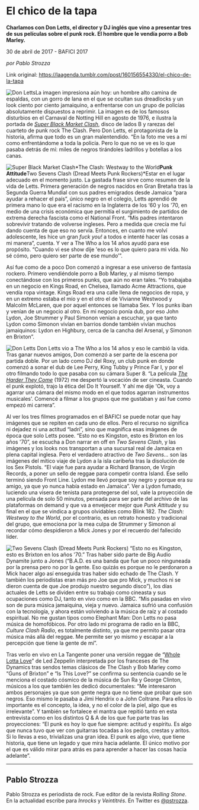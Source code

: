 # El chico de la tapa

**Charlamos con Don Letts, el director y DJ inglés que vino a presentar tres de sus películas sobre el punk rock. El hombre que le vendía porro a Bob Marley.**

30 de abril de 2017 - BAFICI 2017

_por Pablo Strozza_

Link original: https://laagenda.tumblr.com/post/160156554330/el-chico-de-la-tapa

![Don Letts](https://64.media.tumblr.com/1025d595033535b44d1ed27d4c18d515/tumblr_inline_pjzz2us85s1t6q87u_500.jpg)La imagen impresiona aún hoy: un hombre alto camina de espaldas, con un gorro de lana en el que se ocultan sus dreadlocks y un look ciento por ciento jamaiquino, a enfrentarse con un grupo de policías absolutamente dispuestos a reprimir. La imagen es de los famosos disturbios en el Carnaval de Notting Hill en agosto de 1976, e ilustra la portada de *[Super Black Market Clash](http://www.allmusic.com/album/super-black-market-clash-mw0000621225)*, disco de lados B y rarezas del cuarteto de punk rock The Clash. Pero Don Letts, el protagonista de la historia, afirma que todo es un gran malentendido. “En la foto me ves a mí como enfrentándome a toda la policía. Pero lo que no se ve es lo que pasaba detrás de mí: miles de negros tirándoles ladrillos y botellas a los canas. 


![Super Black Market Clash](https://64.media.tumblr.com/e4c74999b081b750268765e583a65a7a/tumblr_inline_pjzz2vvKEd1t6q87u_400.jpg)*The Clash: Westway to the World**Punk Attitude**Two Sevens Clash (Dread Meets Punk Rockers)*Estar en el lugar adecuado en el momento justo. La gastada frase sirve como resumen de la vida de Letts. Primera generación de negros nacidos en Gran Bretaña tras la Segunda Guerra Mundial con sus padres emigrados desde Jamaica “para ayudar a rehacer el país”, único negro en el colegio, Letts aprendió de primera mano lo que era el racismo en la Inglaterra de los ‘60 y los '70, en medio de una crisis económica que permitía el surgimiento de partidos de extrema derecha fascista como el National Front. “Mis padres intentaron sobrevivir tratando de volverse ingleses. Pero a medida que crecía me fui dando cuenta de que eso no servía. Entonces, en cuanto me volví adolescente, les hice un gran *fuck you!* a todos e intenté hacer las cosas a mi manera”, cuenta. Y ver a The Who a los 14 años ayudó para ese propósito. “Cuando vi ese show dije 'eso es lo que quiero para mi vida. No sé cómo, pero quiero ser parte de ese mundo’”.

Así fue como de a poco Don comenzó a ingresar a ese universo de fantasía rockero. Primero vendiéndole porro a Bob Marley, y al mismo tiempo conectándose con los primeros punks, que aún no eran tales. “Yo trabajaba en un negocio en Kings Road, en Chelsea, llamado Acme Attractions, que vendía ropa vintage. Kings Road era una calle llena de negocios de ropa, y en un extremo estaba el mío y en el otro el de Vivianne Westwood y Malcolm McLaren, que por aquel entonces se llamaba Sex. Y los punks iban y venían de un negocio al otro. En mi negocio ponía dub, por eso John Lydon, Joe Strummer y Paul Simonon venían a escuchar, ya que tanto Lydon como Simonon vivían en barrios donde también vivían muchos jamaiquinos: Lydon en Highbury, cerca de la cancha del Arsenal, y Simonon en Brixton”.

![Don Letts](https://64.media.tumblr.com/1025d595033535b44d1ed27d4c18d515/tumblr_inline_pjzz2us85s1t6q87u_500.jpg) Don Letts vio a The Who a los 14 años y eso le cambió la vida. Tras ganar nuevos amigos, Don comenzó a ser parte de la escena por partida doble. Por un lado como DJ del Roxy, un club punk en donde comenzó a sonar el dub de Lee Perry, King Tubby y Prince Far I, y por el otro filmando todo lo que pasaba con su cámara Super 8. “La película *[The Harder They Come](http://www.imdb.com/title/tt0070155/)* (1972) me despertó la vocación de ser cineasta. Cuando el punk explotó, trajo la ética del Do It Yourself. Y ahí me dije 'Ok, voy a agarrar una cámara del mismo modo en el que todos agarran instrumentos musicales’. Comencé a filmar a los grupos que me gustaban y así fue como empezó mi carrera”.

Al ver los tres filmes programados en el BAFICI se puede notar que hay imágenes que se repiten en cada uno de ellos. Pero el recurso no significa ni dejadez ni una actitud “ladri”, sino que magnifica esas imágenes de época que solo Letts posee. “Esto no es Kingston, esto es Brixton en los años '70”, se escucha a Don narrar en off en *Two Sevens Clash*, y las imágenes y los looks nos transportan a una sucursal real de Jamaica en plena capital inglesa. Pero el verdadero atractivo de *Two Sevens…* son las imágenes del mítico viaje de Lydon a la isla caribeña tras la disolución de los Sex Pistols. “El viaje fue para ayudar a Richard Branson, de Virgin Records, a poner un sello de reggae para competir contra Island. Ese sello terminó siendo Front Line. Lydon me llevó porque soy negro y porque era su amigo, ya que yo nunca había estado en Jamaica”. Ver a Lydon fumado, luciendo una visera de tenista para protegerse del sol, vale la proyección de una película de solo 50 minutos, pensada para ser parte del archivo de las plataformas on demand y que va a envejecer mejor que *Punk Attitude* y su final en el que se vindica a grupos olvidables como Blink 182. *The Clash: Westway to the World*, por el contrario, es un retrato honesto y tradicional del grupo, que emociona por la mea culpa de Strummer y Simonon al recordar cómo despidieron a Mick Jones y por el recuerdo del fallecido líder.

![Two Sevens Clash (Dread Meets Punk Rockers)](https://64.media.tumblr.com/df775e93237aea39be25fac1268fb965/tumblr_inline_pjzz2wyN4I1t6q87u_500.png) “Esto no es Kingston, esto es Brixton en los años '70.” Tras haber sido parte de Big Audio Dynamite junto a Jones (“B.A.D. es una banda que fue un poco ninguneada por la prensa pero no por la gente. Eso quizás es porque no le perdonaron a Mick hacer algo así enseguida tras haber sido echado de The Clash. Y también los periodistas eran más pro Joe que pro Mick, y muchos ni se dieron cuenta de que Joe produjo nuestro segundo disco”), los días actuales de Letts se dividen entre su trabajo como cineasta y sus ocupaciones como DJ, tanto en vivo como en la BBC. “Mis pasadas en vivo son de pura música jamaiquina, vieja y nuevo. Jamaica sufrió una confusión con la tecnología, y ahora están volviendo a la música de raíz y al costado espiritual. No me gustan tipos como Elephant Man: Don Letts no pasa música de homofóbicos. Por otro lado mi programa de radio en la BBC, *Culture Clash Radio*, es totalmente distinto, ya que me permito pasar otra música más allá del reggae. Me permite ser yo mismo y escapar a la percepción que tiene la gente de mí”.

Tras verlo en vivo en La Tangente poner una versión reggae de “[Whole Lotta Love](https://www.youtube.com/watch?v=DOQl2x1vwos)” de Led Zeppelin interpretada por los franceses de The Dynamics tras sendos temas clásicos de The Clash y Bob Marley como “Guns of Brixton” e “Is This Love?” se confirma su sentencia cuando se le menciona el costado cósmico de la música de Sun Ra y George Clinton, músicos a los que también les dedicó documentales: “Me interesaron ambos personajes ya que son gente negra que no tiene que probar que son negros. Eso mismo le pasaba a Jimi Hendrix o a John Coltrane. Para ellos lo importante es el concepto, la idea, y no el color de la piel, algo que es irrelevante”. Y también se fortalece el mantra que repitió tanto en esta entrevista como en los distintos Q & A de los que fue parte tras las proyecciones: “El punk es hoy lo que fue siempre: actitud y espíritu. Es algo que nunca tuvo que ver con guitarras tocadas a los pedos, crestas y aritos. Si lo llevas a eso, trivializas una gran idea. El punk es algo vivo, que tiene historia, que tiene un legado y que mira hacia adelante. El único motivo por el que es válido mirar para atrás es para aprender a hacer las cosas hacia adelante”.

  




---

 Pablo Strozza
--------------

 Pablo Strozza es periodista de rock. Fue editor de la revista *Rolling Stone*. En la actualidad escribe para *Inrocks* y *Veintitrés*. En Twitter es [@pstrozza](https://twitter.com/pstrozza). 

